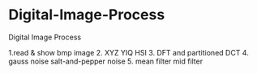 # Digital-Image-Process

Digital Image Process 

1.read &amp; show bmp image 
2. XYZ  YIQ  HSI 
3. DFT and partitioned DCT 
4. gauss noise salt-and-pepper noise 
5. mean filter mid filter 
